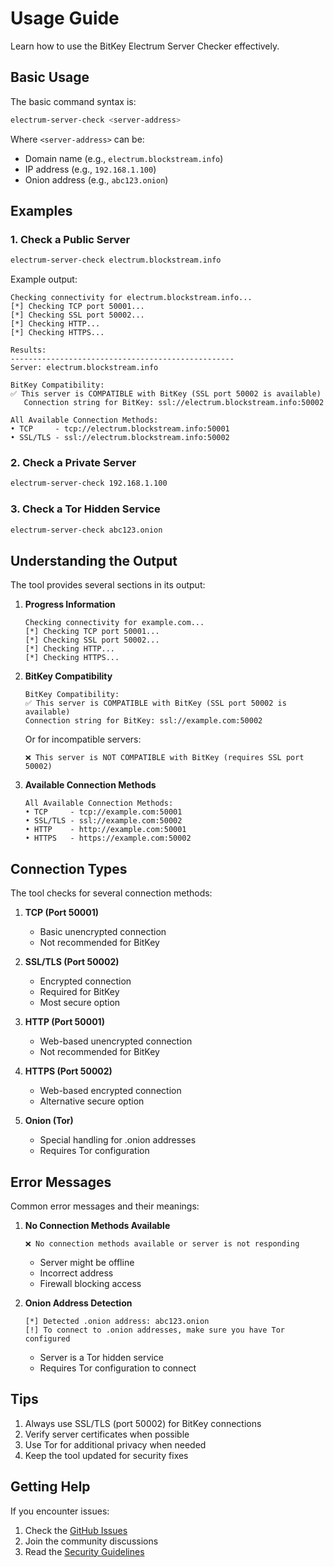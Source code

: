 # Usage Guide

Learn how to use the BitKey Electrum Server Checker effectively.

## Basic Usage

The basic command syntax is:

```bash
electrum-server-check <server-address>
```

Where `<server-address>` can be:
- Domain name (e.g., `electrum.blockstream.info`)
- IP address (e.g., `192.168.1.100`)
- Onion address (e.g., `abc123.onion`)

## Examples

### 1. Check a Public Server

```bash
electrum-server-check electrum.blockstream.info
```

Example output:
```
Checking connectivity for electrum.blockstream.info...
[*] Checking TCP port 50001...
[*] Checking SSL port 50002...
[*] Checking HTTP...
[*] Checking HTTPS...

Results:
--------------------------------------------------
Server: electrum.blockstream.info

BitKey Compatibility:
✅ This server is COMPATIBLE with BitKey (SSL port 50002 is available)
   Connection string for BitKey: ssl://electrum.blockstream.info:50002

All Available Connection Methods:
• TCP     - tcp://electrum.blockstream.info:50001
• SSL/TLS - ssl://electrum.blockstream.info:50002
```

### 2. Check a Private Server

```bash
electrum-server-check 192.168.1.100
```

### 3. Check a Tor Hidden Service

```bash
electrum-server-check abc123.onion
```

## Understanding the Output

The tool provides several sections in its output:

1. **Progress Information**
   ```
   Checking connectivity for example.com...
   [*] Checking TCP port 50001...
   [*] Checking SSL port 50002...
   [*] Checking HTTP...
   [*] Checking HTTPS...
   ```

2. **BitKey Compatibility**
   ```
   BitKey Compatibility:
   ✅ This server is COMPATIBLE with BitKey (SSL port 50002 is available)
   Connection string for BitKey: ssl://example.com:50002
   ```
   Or for incompatible servers:
   ```
   ❌ This server is NOT COMPATIBLE with BitKey (requires SSL port 50002)
   ```

3. **Available Connection Methods**
   ```
   All Available Connection Methods:
   • TCP     - tcp://example.com:50001
   • SSL/TLS - ssl://example.com:50002
   • HTTP    - http://example.com:50001
   • HTTPS   - https://example.com:50002
   ```

## Connection Types

The tool checks for several connection methods:

1. **TCP (Port 50001)**
   - Basic unencrypted connection
   - Not recommended for BitKey

2. **SSL/TLS (Port 50002)**
   - Encrypted connection
   - Required for BitKey
   - Most secure option

3. **HTTP (Port 50001)**
   - Web-based unencrypted connection
   - Not recommended for BitKey

4. **HTTPS (Port 50002)**
   - Web-based encrypted connection
   - Alternative secure option

5. **Onion (Tor)**
   - Special handling for .onion addresses
   - Requires Tor configuration

## Error Messages

Common error messages and their meanings:

1. **No Connection Methods Available**
   ```
   ❌ No connection methods available or server is not responding
   ```
   - Server might be offline
   - Incorrect address
   - Firewall blocking access

2. **Onion Address Detection**
   ```
   [*] Detected .onion address: abc123.onion
   [!] To connect to .onion addresses, make sure you have Tor configured
   ```
   - Server is a Tor hidden service
   - Requires Tor configuration to connect

## Tips

1. Always use SSL/TLS (port 50002) for BitKey connections
2. Verify server certificates when possible
3. Use Tor for additional privacy when needed
4. Keep the tool updated for security fixes

## Getting Help

If you encounter issues:

1. Check the [GitHub Issues](https://github.com/StevenGeller/electrum-server-checker/issues)
2. Join the community discussions
3. Read the [Security Guidelines](../bitkey/security.md)